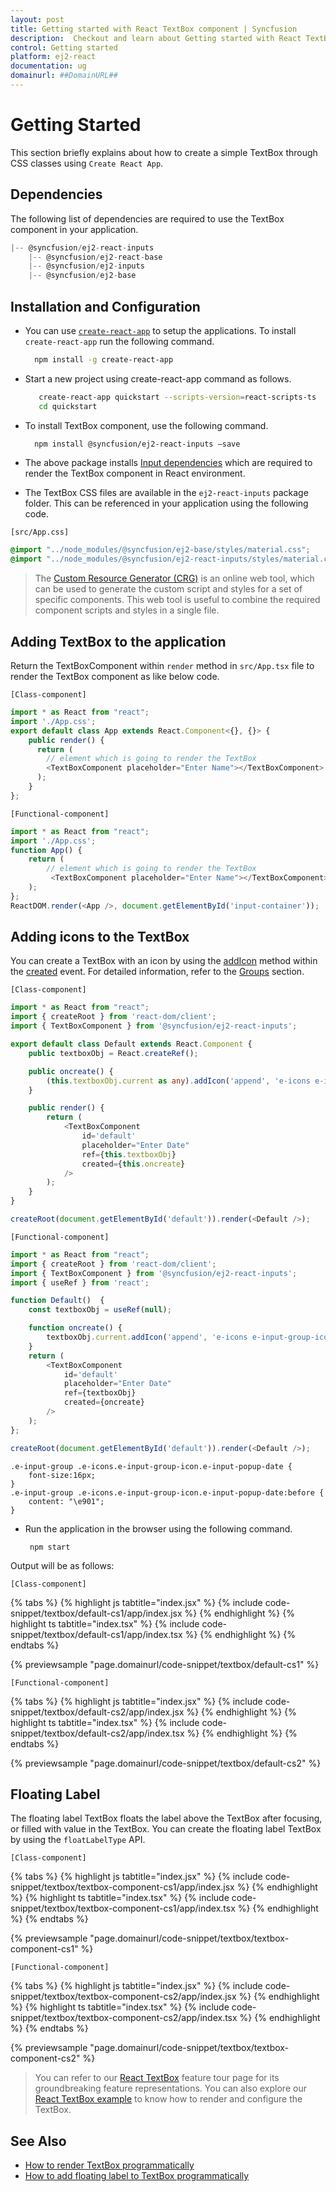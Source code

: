 ```yaml
---
layout: post
title: Getting started with React TextBox component | Syncfusion
description:  Checkout and learn about Getting started with React TextBox component of Syncfusion Essential JS 2 and more details.
control: Getting started 
platform: ej2-react
documentation: ug
domainurl: ##DomainURL##
---
```


# Getting Started

This section briefly explains about how to create a simple TextBox through CSS classes using `Create React App`.

## Dependencies

The following list of dependencies are required to use the TextBox component in your application.

```javascript
|-- @syncfusion/ej2-react-inputs
    |-- @syncfusion/ej2-react-base
    |-- @syncfusion/ej2-inputs
    |-- @syncfusion/ej2-base
```

## Installation and Configuration

* You can use [`create-react-app`](https://github.com/facebook/create-react-app) to setup the applications.
To install `create-react-app` run the following command.

   ```bash
     npm install -g create-react-app
   ```

* Start a new project using create-react-app command as follows.

    ```bash
       create-react-app quickstart --scripts-version=react-scripts-ts
       cd quickstart
    ```

* To install TextBox component, use the following command.

    ```bash
      npm install @syncfusion/ej2-react-inputs –save
    ```

* The above package installs [Input dependencies](./getting-started/#dependencies) which are required to render the TextBox component in React environment.

* The TextBox CSS files are available in the `ej2-react-inputs` package folder. This can be referenced in your application using the following code.

`[src/App.css]`

```css
@import "../node_modules/@syncfusion/ej2-base/styles/material.css";
@import "../node_modules/@syncfusion/ej2-react-inputs/styles/material.css";
```

> The [Custom Resource Generator (CRG)](https://crg.syncfusion.com/) is an online web tool, which can be used to generate the custom script and styles for a set of specific components.
> This web tool is useful to combine the required component scripts and styles in a single file.

## Adding TextBox to the application

Return the TextBoxComponent within `render` method in `src/App.tsx` file to render the TextBox component as like below code.

`[Class-component]`

```ts
import * as React from "react";
import './App.css';
export default class App extends React.Component<{}, {}> {
    public render() {
      return (
        // element which is going to render the TextBox
        <TextBoxComponent placeholder="Enter Name"></TextBoxComponent>
      );
    }
};
```

`[Functional-component]`

```ts
import * as React from "react";
import './App.css';
function App() {
    return (
        // element which is going to render the TextBox
         <TextBoxComponent placeholder="Enter Name"></TextBoxComponent>
    );
};
ReactDOM.render(<App />, document.getElementById('input-container'));
```

## Adding icons to the TextBox

You can create a TextBox with an icon by using the [addIcon](https://ej2.syncfusion.com/react/documentation/api/textbox/#addicon) method within the [created](https://ej2.syncfusion.com/react/documentation/api/textbox/#created) event. For detailed information, refer to the [Groups](./groups/) section.

`[Class-component]`

```ts
import * as React from "react";
import { createRoot } from 'react-dom/client';
import { TextBoxComponent } from '@syncfusion/ej2-react-inputs';

export default class Default extends React.Component {
    public textboxObj = React.createRef();

    public oncreate() {  
        (this.textboxObj.current as any).addIcon('append', 'e-icons e-input-popup-date');
    }

    public render() {
        return (
            <TextBoxComponent
                id='default'
                placeholder="Enter Date"
                ref={this.textboxObj}
                created={this.oncreate}
            />
        );
    }
}

createRoot(document.getElementById('default')).render(<Default />);

```

`[Functional-component]`

```ts
import * as React from "react";
import { createRoot } from 'react-dom/client';
import { TextBoxComponent } from '@syncfusion/ej2-react-inputs';
import { useRef } from 'react';

function Default()  {
    const textboxObj = useRef(null);

    function oncreate() {  
        textboxObj.current.addIcon('append', 'e-icons e-input-group-icon e-input-popup-date');
    }
    return (
        <TextBoxComponent
            id='default'
            placeholder="Enter Date"
            ref={textboxObj}
            created={oncreate}
        />
    );
};   

createRoot(document.getElementById('default')).render(<Default />);
```

```
.e-input-group .e-icons.e-input-group-icon.e-input-popup-date {
    font-size:16px;
}
.e-input-group .e-icons.e-input-group-icon.e-input-popup-date:before {
    content: "\e901";
}
```

* Run the application in the browser using the following command.

   ```
    npm start
   ```

Output will be as follows:

`[Class-component]`

{% tabs %}
{% highlight js tabtitle="index.jsx" %}
{% include code-snippet/textbox/default-cs1/app/index.jsx %}
{% endhighlight %}
{% highlight ts tabtitle="index.tsx" %}
{% include code-snippet/textbox/default-cs1/app/index.tsx %}
{% endhighlight %}
{% endtabs %}

 {% previewsample "page.domainurl/code-snippet/textbox/default-cs1" %}

`[Functional-component]`

{% tabs %}
{% highlight js tabtitle="index.jsx" %}
{% include code-snippet/textbox/default-cs2/app/index.jsx %}
{% endhighlight %}
{% highlight ts tabtitle="index.tsx" %}
{% include code-snippet/textbox/default-cs2/app/index.tsx %}
{% endhighlight %}
{% endtabs %}

 {% previewsample "page.domainurl/code-snippet/textbox/default-cs2" %}

## Floating Label

The floating label TextBox floats the label above the TextBox after focusing, or filled with value in the TextBox.
You can create the floating label TextBox by using the `floatLabelType` API.

`[Class-component]`

{% tabs %}
{% highlight js tabtitle="index.jsx" %}
{% include code-snippet/textbox/textbox-component-cs1/app/index.jsx %}
{% endhighlight %}
{% highlight ts tabtitle="index.tsx" %}
{% include code-snippet/textbox/textbox-component-cs1/app/index.tsx %}
{% endhighlight %}
{% endtabs %}

 {% previewsample "page.domainurl/code-snippet/textbox/textbox-component-cs1" %}

`[Functional-component]`

{% tabs %}
{% highlight js tabtitle="index.jsx" %}
{% include code-snippet/textbox/textbox-component-cs2/app/index.jsx %}
{% endhighlight %}
{% highlight ts tabtitle="index.tsx" %}
{% include code-snippet/textbox/textbox-component-cs2/app/index.tsx %}
{% endhighlight %}
{% endtabs %}

 {% previewsample "page.domainurl/code-snippet/textbox/textbox-component-cs2" %}

> You can refer to our [React TextBox](https://www.syncfusion.com/react-ui-components/react-textbox) feature tour page for its groundbreaking feature representations. You can also explore our [React TextBox example](https://ej2.syncfusion.com/react/demos/#/material/textboxes/default) to know how to render and configure the TextBox.

## See Also

* [How to render TextBox programmatically](./how-to/add-textbox-programmatically)
* [How to add floating label to TextBox programmatically](./how-to/add-floating-label-to-textbox-programmatically)
